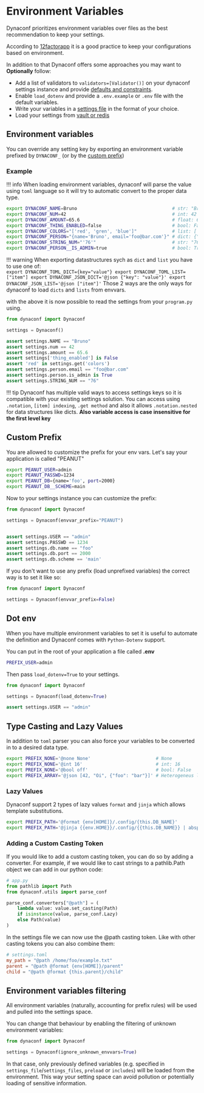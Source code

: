 # Environment Variables

Dynaconf prioritizes environment variables over files as the best recommendation to keep your settings.

According to [12factorapp](https://12factor.net) it is a good practice to keep your configurations based on environment.

In addition to that Dynaconf offers some approaches you may want to **Optionally** follow:

- Add a list of validators to `validators=[Validator()]` on your dynaconf settings instance and provide [defaults and constraints](/validation/).
- Enable `load_dotenv` and provide a `.env.example` or `.env` file with the default variables.
- Write your variables in a [settings file](/settings_files) in the format of your choice.
- Load your settings from [vault or redis](/secrets/)

## Environment variables

You can override any setting key by exporting an environment variable prefixed by `DYNACONF_` (or by the [custom prefix](configuration/#custom-prefix))

### Example

!!! info
    When loading environment variables, dynaconf will parse the value using `toml` language
    so it will try to automatic convert to the proper data type.

```bash
export DYNACONF_NAME=Bruno                                   # str: "Bruno"
export DYNACONF_NUM=42                                       # int: 42
export DYNACONF_AMOUNT=65.6                                  # float: 65.6
export DYNACONF_THING_ENABLED=false                          # bool: False
export DYNACONF_COLORS="['red', 'gren', 'blue']"             # list: ['red', 'gren', 'blue']
export DYNACONF_PERSON="{name='Bruno', email='foo@bar.com'}" # dict: {"name": "Bruno", ...}
export DYNACONF_STRING_NUM="'76'"                            # str: "76"
export DYNACONF_PERSON__IS_ADMIN=true                        # bool: True (nested)
```

!!! warning
    When exporting datastructures sych as `dict` and `list` you have to use one of:  
    ```
    export DYNACONF_TOML_DICT={key="value"}
    export DYNACONF_TOML_LIST=["item"]
    export DYNACONF_JSON_DICT='@json {"key": "value"}'
    export DYNACONF_JSON_LIST='@json ["item"]'
    ```
    Those 2 ways are the only ways for dynaconf to load `dicts` and `lists` from envvars.


with the above it is now possible to read the settings from your `program.py` using.

```python
from dynaconf import Dynaconf

settings = Dynaconf()

assert settings.NAME == "Bruno"
assert settings.num == 42
assert settings.amount == 65.6
assert settings['thing_enabled'] is False
assert 'red' in settings.get('colors')
assert settings.person.email == "foo@bar.com"
assert settings.person.is_admin is True
assert settings.STRING_NUM == "76"
```

!!! tip
    Dynaconf has multiple valid ways to access settings keys so it is compatible with your
    existing settings solution. You can access using `.notation`, `[item] indexing`, `.get method`
    and also it allows `.notation.nested` for data structures like dicts.
    **Also variable access is case insensitive for the first level key**

## Custom Prefix

You are allowed to customize the prefix for your env vars. Let's say your application
is called "PEANUT"

```bash
export PEANUT_USER=admin
export PEANUT_PASSWD=1234
export PEANUT_DB={name='foo', port=2000}
export PEANUT_DB__SCHEME=main
```

Now to your settings instance you can customize the prefix:

```py
from dynaconf import Dynaconf

settings = Dynaconf(envvar_prefix="PEANUT")


assert settings.USER == "admin"
assert settings.PASSWD == 1234
assert settings.db.name == "foo"
assert settings.db.port == 2000
assert settings.db.scheme == 'main'
```

If you don't want to use any prefix (load unprefixed variables) the correct
way is to set it like so:
```py
from dynaconf import Dynaconf

settings = Dynaconf(envvar_prefix=False)
```

## Dot env

When you have multiple environment variables to set it is useful to automate the definition
and Dynaconf comes with `Python-Dotenv` support.

You can put in the root of your application a file called **.env**

```bash
PREFIX_USER=admin
```

Then pass `load_dotenv=True` to your settings.

```py
from dynaconf import Dynaconf

settings = Dynaconf(load_dotenv=True)

assert settings.USER == "admin"
```

## Type Casting and Lazy Values

In addition to `toml` parser you can also force your variables to be converted
in to a desired data type.

```bash
export PREFIX_NONE='@none None'                        # None
export PREFIX_NONE='@int 16'                           # int: 16
export PREFIX_NONE='@bool off'                         # bool: False
export PREFIX_ARRAY='@json [42, "Oi", {"foo": "bar"}]' # Heterogeneus list
```

### Lazy Values

Dynaconf support 2 types of lazy values `format` and `jinja` which allows
template substitutions.

```bash
export PREFIX_PATH='@format {env[HOME]}/.config/{this.DB_NAME}'
export PREFIX_PATH='@jinja {{env.HOME}}/.config/{{this.DB_NAME}} | abspath'
```

### Adding a Custom Casting Token

If you would like to add a custom casting token, you can do so by adding a
converter. For example, if we would like to cast strings to a pathlib.Path 
object we can add in our python code:

```python
# app.py
from pathlib import Path
from dynaconf.utils import parse_conf

parse_conf.converters["@path"] = (
    lambda value: value.set_casting(Path)
    if isinstance(value, parse_conf.Lazy)
    else Path(value)
)
```

In the settings file we can now use the @path casting token. Like with other
casting tokens you can also combine them:

```toml
# settings.toml
my_path = "@path /home/foo/example.txt"
parent = "@path @format {env[HOME]}/parent"
child = "@path @format {this.parent}/child"
```


## Environment variables filtering

All environment variables (naturally, accounting for prefix rules) will be
used and pulled into the settings space.

You can change that behaviour by enabling the filtering of unknown environment
variables:

```py
from dynaconf import Dynaconf

settings = Dynaconf(ignore_unknown_envvars=True)
```

In that case, only previously defined variables (e.g. specified in
`settings_file`/`settings_files`, `preload` or `includes`) will be loaded
from the environment. This way your setting space can avoid pollution
or potentially loading of sensitive information.
